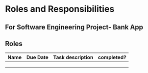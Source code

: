 # Roles and Responsibilities
## For Software Engineering Project- Bank App


## Roles
| Name          | Due Date    | Task description    | completed?  |
| ------------- | ----------- | ------------------- | ----------- |
|               |             |                     |             |
|               |             |                     |             |
|               |             |                     |             |

